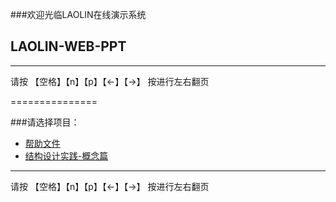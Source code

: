 

###欢迎光临LAOLIN在线演示系统
## LAOLIN-WEB-PPT

 * * * * * *
请按 【空格】【n】【p】【←】【→】 按进行左右翻页

===============

###请选择项目：

- <a href='./?ppt=ppt-help'>帮助文件</a>
- <a href='./?ppt=jg-concept-01'>结构设计实践-概念篇</a>

 * * * * * *
请按 【空格】【n】【p】【←】【→】 按进行左右翻页
